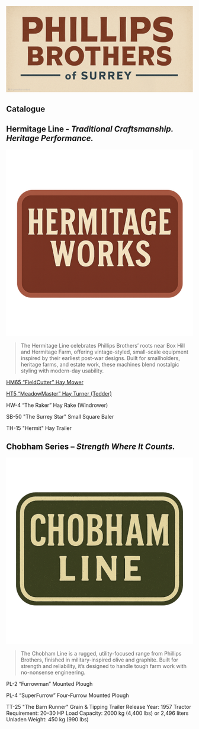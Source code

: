 ![Phillips Brothers of Surrey](Img/Phillips_Brothers_Title.png)

## Catalogue

## Hermitage Line - *Traditional Craftsmanship. Heritage Performance.*

![Hermitage Works](Img/Hermitage-works-logo.png)

> The Hermitage Line celebrates Phillips Brothers’ roots near Box Hill and Hermitage Farm, offering vintage-styled, small-scale equipment inspired by their earliest post-war designs. Built for smallholders, heritage farms, and estate work, these machines blend nostalgic styling with modern-day usability.

[HM65 “FieldCutter” Hay Mower](Hermitage/HM65-FieldCutter-HayMower.md)

[HT5 “MeadowMaster” Hay Turner (Tedder)](Hermitage/HT5-MeadowMaster-HayTurner.md)

HW-4 “The Raker” Hay Rake (Windrower)

SB-50 "The Surrey Star" Small Square Baler

TH-15 "Hermit" Hay Trailer

## Chobham Series – *Strength Where It Counts.*

![Chobham Line](Img/Chobham-Line.png)

> The Chobham Line is a rugged, utility-focused range from Phillips Brothers, finished in military-inspired olive and graphite. Built for strength and reliability, it’s designed to handle tough farm work with no-nonsense engineering.

PL-2 “Furrowman” Mounted Plough

PL-4 “SuperFurrow” Four-Furrow Mounted Plough

TT-25 "The Barn Runner" Grain & Tipping Trailer
Release Year: 1957
Tractor Requirement: 20–30 HP
Load Capacity: 2000 kg (4,400 lbs) or 2,496 liters
Unladen Weight: 450 kg (990 lbs)
